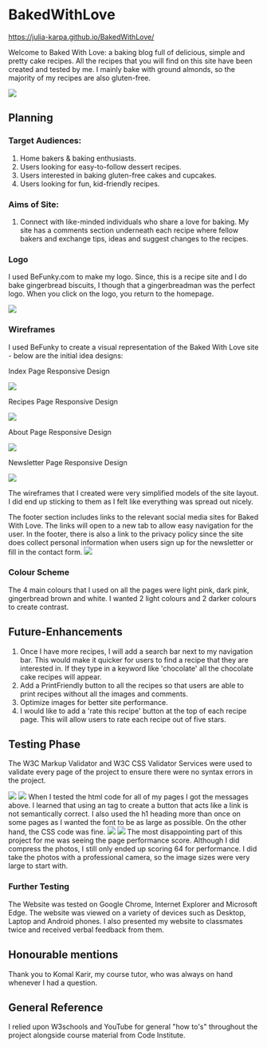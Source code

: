 # BakedWithLove
https://julia-karpa.github.io/BakedWithLove/

Welcome to Baked With Love: a baking blog full of delicious, simple and pretty cake recipes. All the recipes that you will find on this site have been created and tested by me. I mainly bake with ground almonds, so the majority of my recipes are also gluten-free.

<img src="/assets/screeenshots/websiteresponsiveness.png">

## Planning
### Target Audiences:
1. Home bakers & baking enthusiasts.
2. Users looking for easy-to-follow dessert recipes.
3. Users interested in baking gluten-free cakes and cupcakes.
4. Users looking for fun, kid-friendly recipes.

### Aims of Site:
1. Connect with like-minded individuals who share a love for baking. My site has a comments section underneath each recipe where fellow bakers and exchange tips, ideas and suggest changes to the recipes.




### Logo
I used BeFunky.com to make my logo. Since, this is a recipe site and I do bake gingerbread biscuits, I though that a gingerbreadman was the perfect logo. When you click on the logo, you return to the homepage.

<img src="/assets/screeenshots/makinglogo.png">


### Wireframes
I used BeFunky to create a visual representation of the Baked With Love site - below are the initial idea designs:

Index Page Responsive Design

<img src="/assets/screeenshots/indexresponsive.jpg">


Recipes Page Responsive Design

<img src="/assets/screeenshots/recipesresponsive.jpg">


About Page Responsive Design

<img src="/assets/screeenshots/aboutmeresponsive.jpg">


Newsletter Page Responsive Design

<img src="/assets/screeenshots/newsletterresponsive.jpg">

The wireframes that I created were very simplified models of the site layout. I did end up sticking to them as I felt like everything was spread out nicely. 

The footer section includes links to the relevant social media sites for Baked With Love. The links will open to a new tab to allow easy navigation for the user. In the footer, there is also a link to the privacy policy since the site does collect personal information when users sign up for the newsletter or fill in the contact form.
<img src="/assets/screeenshots/footerscreenshot.png">

### Colour Scheme
The 4 main colours that I used on all the pages were light pink, dark pink, gingerbread brown and white. I wanted 2 light colours and 2 darker colours to create contrast.



## Future-Enhancements
1. Once I have more recipes, I will add a search bar next to my navigation bar. This would make it quicker for users to find a recipe that they are interested in. If they type in a keyword like 'chocolate' all the chocolate cake recipes will appear.
2. Add a PrintFriendly button to all the recipes so that users are able to print recipes without all the images and comments. 
3. Optimize images for better site performance.
4. I would like to add a 'rate this recipe' button at the top of each recipe page. This will allow users to rate each recipe out of five stars.

## Testing Phase
The W3C Markup Validator and W3C CSS Validator Services were used to validate every page of the project to ensure there were no syntax errors in the project.

<img src="/assets/screeenshots/indexerrors.png">
<img src="/assets/screeenshots/abouterrors.png">
When I tested the html code for all of my pages I got the messages above. I learned that using an <a> tag to create a button that acts like a link is not semantically correct. I also used the h1 heading more than once on some pages as I wanted the font to be as large as possible. On the other hand, the CSS code was fine.
<img src="/assets/screeenshots/cssnoerrors.png">

<img src="/assets/screeenshots/Screenshot 2024-03-25 095300.png">
The most disappointing part of this project for me was seeing the page performance score. Although I did compress the photos, I still only ended up scoring 64 for performance. I did take the photos with a professional camera, so the image sizes were very large to start with.

### Further Testing
The Website was tested on Google Chrome, Internet Explorer and Microsoft Edge.
The website was viewed on a variety of devices such as Desktop, Laptop and Android phones.
I also presented my website to classmates twice and received verbal feedback from them.

## Honourable mentions
Thank you to Komal Karir, my course tutor, who was always on hand whenever I had a question.

## General Reference
I relied upon W3schools and YouTube for general "how to's" throughout the project alongside course material from Code Institute.






